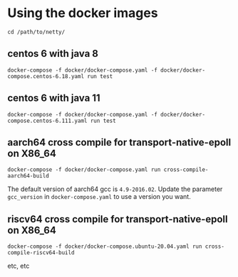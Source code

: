 # Using the docker images

```
cd /path/to/netty/
```

## centos 6 with java 8

```
docker-compose -f docker/docker-compose.yaml -f docker/docker-compose.centos-6.18.yaml run test
```

## centos 6 with java 11

```
docker-compose -f docker/docker-compose.yaml -f docker/docker-compose.centos-6.111.yaml run test
```

## aarch64 cross compile for transport-native-epoll on X86_64

```
docker-compose -f docker/docker-compose.yaml run cross-compile-aarch64-build
```
The default version of aarch64 gcc is `4.9-2016.02`. Update the parameter `gcc_version` in `docker-compose.yaml` to use a version you want.

## riscv64 cross compile for transport-native-epoll on X86_64

```
docker-compose -f docker/docker-compose.ubuntu-20.04.yaml run cross-compile-riscv64-build
```

etc, etc
